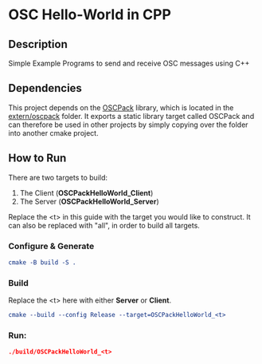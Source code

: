 # OSC Hello-World in CPP
## Description
Simple Example Programs to send and receive OSC messages using C++

## Dependencies
This project depends on the [OSCPack](https://github.com/RossBencina/oscpack/tree/master) library, which is located in the [extern/oscpack](./extern/oscpack/) folder. 
It exports a static library target called OSCPack and can therefore be used in other projects by simply copying over the folder into another cmake project.

## How to Run
There are two targets to build: 

1. The Client (**OSCPackHelloWorld_Client**)
2. The Server (**OSCPackHelloWorld_Server**)

Replace the \<t> in this guide with the target you would like to construct. It can also be replaced with "all", in order to build all targets.

### Configure & Generate
```cmake
cmake -B build -S .
```
### Build
Replace the \<t> here with either **Server** or **Client**.
```cmake
cmake --build --config Release --target=OSCPackHelloWorld_<t>
```
### Run: 
```cmake
./build/OSCPackHelloWorld_<t>
```